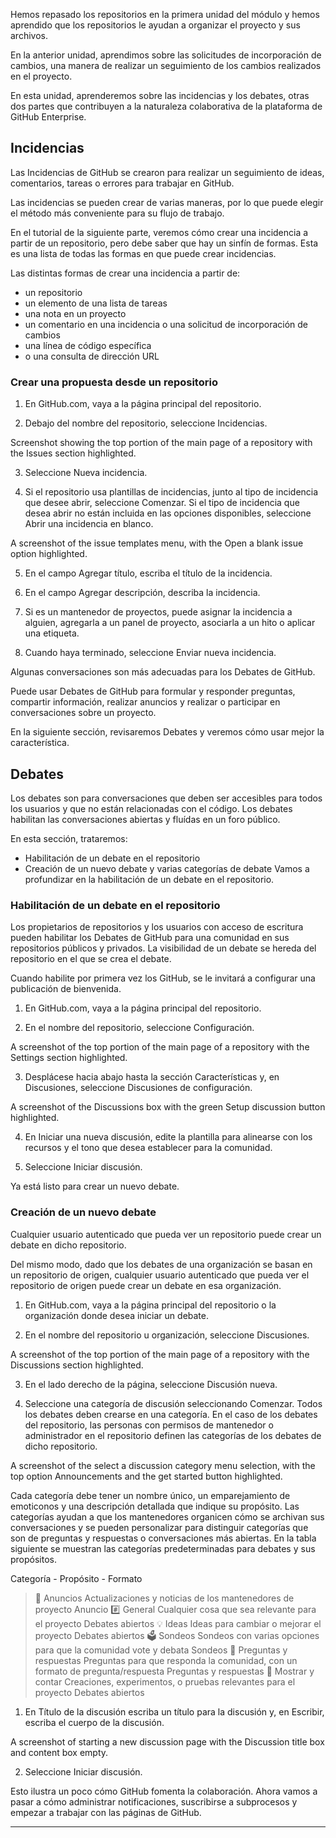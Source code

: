 Hemos repasado los repositorios en la primera unidad del módulo y hemos aprendido que los repositorios le ayudan a organizar el proyecto y sus archivos.

En la anterior unidad, aprendimos sobre las solicitudes de incorporación de cambios, una manera de realizar un seguimiento de los cambios realizados en el proyecto.

En esta unidad, aprenderemos sobre las incidencias y los debates, otras dos partes que contribuyen a la naturaleza colaborativa de la plataforma de GitHub Enterprise.

## Incidencias
Las Incidencias de GitHub se crearon para realizar un seguimiento de ideas, comentarios, tareas o errores para trabajar en GitHub.

Las incidencias se pueden crear de varias maneras, por lo que puede elegir el método más conveniente para su flujo de trabajo.

En el tutorial de la siguiente parte, veremos cómo crear una incidencia a partir de un repositorio, pero debe saber que hay un sinfín de formas. Esta es una lista de todas las formas en que puede crear incidencias.

Las distintas formas de crear una incidencia a partir de:

- un repositorio
- un elemento de una lista de tareas
- una nota en un proyecto
- un comentario en una incidencia o una solicitud de incorporación de cambios
- una línea de código específica
- o una consulta de dirección URL

### Crear una propuesta desde un repositorio
1. En GitHub.com, vaya a la página principal del repositorio.

2. Debajo del nombre del repositorio, seleccione Incidencias.

Screenshot showing the top portion of the main page of a repository with the Issues section highlighted.

3. Seleccione Nueva incidencia.

4. Si el repositorio usa plantillas de incidencias, junto al tipo de incidencia que desee abrir, seleccione Comenzar.
Si el tipo de incidencia que desea abrir no están incluida en las opciones disponibles, seleccione Abrir una incidencia en blanco.

A screenshot of the issue templates menu, with the Open a blank issue option highlighted.

5. En el campo Agregar título, escriba el título de la incidencia.

6. En el campo Agregar descripción, describa la incidencia.

7. Si es un mantenedor de proyectos, puede asignar la incidencia a alguien, agregarla a un panel de proyecto, asociarla a un hito o aplicar una etiqueta.

8. Cuando haya terminado, seleccione Enviar nueva incidencia.

Algunas conversaciones son más adecuadas para los Debates de GitHub.

Puede usar Debates de GitHub para formular y responder preguntas, compartir información, realizar anuncios y realizar o participar en conversaciones sobre un proyecto.

En la siguiente sección, revisaremos Debates y veremos cómo usar mejor la característica.

## Debates
Los debates son para conversaciones que deben ser accesibles para todos los usuarios y que no están relacionadas con el código. Los debates habilitan las conversaciones abiertas y fluídas en un foro público.

En esta sección, trataremos:

- Habilitación de un debate en el repositorio
- Creación de un nuevo debate y varias categorías de debate
Vamos a profundizar en la habilitación de un debate en el repositorio.

### Habilitación de un debate en el repositorio
Los propietarios de repositorios y los usuarios con acceso de escritura pueden habilitar los Debates de GitHub para una comunidad en sus repositorios públicos y privados. La visibilidad de un debate se hereda del repositorio en el que se crea el debate.

Cuando habilite por primera vez los GitHub, se le invitará a configurar una publicación de bienvenida.

1. En GitHub.com, vaya a la página principal del repositorio.

2. En el nombre del repositorio, seleccione Configuración.

A screenshot of the top portion of the main page of a repository with the Settings section highlighted.

3. Desplácese hacia abajo hasta la sección Características y, en Discusiones, seleccione Discusiones de configuración.

A screenshot of the Discussions box with the green Setup discussion button highlighted.

4. En Iniciar una nueva discusión, edite la plantilla para alinearse con los recursos y el tono que desea establecer para la comunidad.

5. Seleccione Iniciar discusión.

Ya está listo para crear un nuevo debate.

### Creación de un nuevo debate
Cualquier usuario autenticado que pueda ver un repositorio puede crear un debate en dicho repositorio.

Del mismo modo, dado que los debates de una organización se basan en un repositorio de origen, cualquier usuario autenticado que pueda ver el repositorio de origen puede crear un debate en esa organización.

1. En GitHub.com, vaya a la página principal del repositorio o la organización donde desea iniciar un debate.

2. En el nombre del repositorio u organización, seleccione Discusiones.

A screenshot of the top portion of the main page of a repository with the Discussions section highlighted.

3. En el lado derecho de la página, seleccione Discusión nueva.

4. Seleccione una categoría de discusión seleccionando Comenzar. Todos los debates deben crearse en una categoría. En el caso de los debates del repositorio, las personas con permisos de mantenedor o administrador en el repositorio definen las categorías de los debates de dicho repositorio.

A screenshot of the select a discussion category menu selection, with the top option Announcements and the get started button highlighted.

Cada categoría debe tener un nombre único, un emparejamiento de emoticonos y una descripción detallada que indique su propósito. Las categorías ayudan a que los mantenedores organicen cómo se archivan sus conversaciones y se pueden personalizar para distinguir categorías que son de preguntas y respuestas o conversaciones más abiertas. En la tabla siguiente se muestran las categorías predeterminadas para debates y sus propósitos.

Categoría  - Propósito	 - Formato

> 📣          Anuncios	Actualizaciones y noticias de los mantenedores de proyecto	  Anuncio
> #️⃣          General	Cualquier cosa que sea relevante para el proyecto	  Debates abiertos
> 💡           Ideas	Ideas para cambiar o mejorar el proyecto	  Debates abiertos
> 🗳️          Sondeos	Sondeos con varias opciones para que la comunidad vote y   debata	Sondeos
> 🙏          Preguntas y respuestas	Preguntas para que responda la comunidad, con un formato de pregunta/respuesta	  Preguntas y respuestas
> 🙌          Mostrar y contar	Creaciones, experimentos, o pruebas relevantes para el proyecto	  Debates abiertos

1. En Título de la discusión escriba un título para la discusión y, en Escribir, escriba el cuerpo de la discusión.

A screenshot of starting a new discussion page with the Discussion title box and content box empty.

2. Seleccione Iniciar discusión.

Esto ilustra un poco cómo GitHub fomenta la colaboración. Ahora vamos a pasar a cómo administrar notificaciones, suscribirse a subprocesos y empezar a trabajar con las páginas de GitHub.

-------
